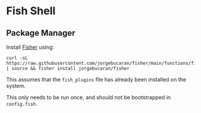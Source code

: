 # Fish Shell

## Package Manager

Install [Fisher](https://github.com/jorgebucaran/fisher) using:

```curl
curl -sL https://raw.githubusercontent.com/jorgebucaran/fisher/main/functions/fisher.fish | source && fisher install jorgebucaran/fisher
```

This assumes that the `fish_plugins` file has already been installed on the
system.

This only needs to be run once, and should not be bootstrapped in
`config.fish`.
